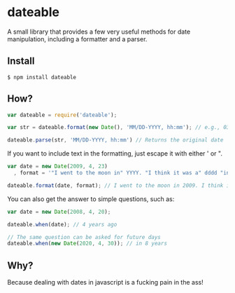 # dateable
A small library that provides a few very useful methods for date manipulation, including a formatter and a parser.

## Install
	$ npm install dateable
	
## How?
```javascript
var dateable = require('dateable');

var str = dateable.format(new Date(), 'MM/DD-YYYY, hh:mm'); // e.g., 03/23-2012, 22:10

dateable.parse(str, 'MM/DD-YYYY, hh:mm') // Returns the original date
```

If you want to include text in the formatting, just escape it with either ' or ".

```javascript
var date = new Date(2009, 4, 23)
  , format = '"I went to the moon in" YYYY. "I think it was a" dddd "in" MMMM';

dateable.format(date, format); // I went to the moon in 2009. I think it was a Saturday in May
```
You can also get the answer to simple questions, such as:

```javascript
var date = new Date(2008, 4, 20);

dateable.when(date); // 4 years ago

// The same question can be asked for future days
dateable.when(new Date(2020, 4, 30)); // in 8 years
```

## Why?
Because dealing with dates in javascript is a fucking pain in the ass!